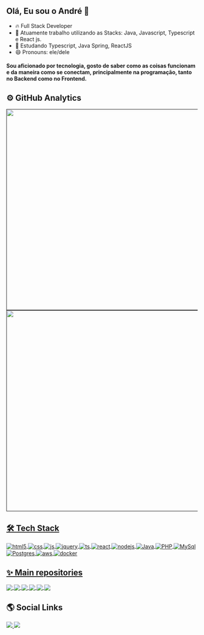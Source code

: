 ## Olá, Eu sou o André 👋

- 🔥 Full Stack Developer
- 🔭 Atuamente trabalho utilizando as Stacks: Java, Javascript, Typescript e React js.
- 🌱 Estudando Typescript, Java Spring, ReactJS
- 😄 Pronouns: ele/dele

#### Sou aficionado por tecnologia, gosto de saber como as coisas funcionam e da maneira como se conectam, principalmente na programação, tanto no Backend como no Frontend.

## ⚙️ GitHub Analytics

<div>
  <a href="">
  <img height="530em" src="https://github-readme-stats.vercel.app/api?username=andresgois&count_private=true&show_icons=true&theme=radical" />
  <img height="530em" src="https://github-readme-stats.vercel.app/api/top-langs/?username=andresgois&layout=compact&theme=radical" />
</div>

## 🛠 Tech Stack

<div style="display: inline_block">
  <img align="center" alt="html5" src="https://img.shields.io/badge/HTML5-E34F26?style=for-the-badge&logo=html5&logoColor=white" />
  <img align="center" alt="css" src="https://img.shields.io/badge/CSS3-1572B6?style=for-the-badge&logo=css3&logoColor=white" />
  <img align="center" alt="js" src="https://img.shields.io/badge/JavaScript-F7DF1E?style=for-the-badge&logo=javascript&logoColor=black" />
  <img align="center" alt="jquery" src="https://img.shields.io/badge/jQuery-0769AD?style=for-the-badge&logo=jquery&logoColor=white" />
  <img align="center" alt="ts" src="https://img.shields.io/badge/TypeScript-007ACC?style=for-the-badge&logo=typescript&logoColor=white" />
  <img align="center" alt="react" src="https://img.shields.io/badge/React-20232A?style=for-the-badge&logo=react&logoColor=61DAFB" />
  <img align="center" alt="nodejs" src="https://img.shields.io/badge/Node.js-43853D?style=for-the-badge&logo=node.js&logoColor=white" />
  <img align="center" alt="Java" src="https://img.shields.io/badge/Java-000000?style=for-the-badge&logo=java&logoColor=orange" />
  <img align="center" alt="PHP" src="https://img.shields.io/badge/PHP-777BB4?style=for-the-badge&logo=php&logoColor=white" />
  <img align="center" alt="MySql" src="https://img.shields.io/badge/MySQL-00000F?style=for-the-badge&logo=mysql&logoColor=white" />
  <img align="center" alt="Postgres" src="https://img.shields.io/badge/PostgreSQL-316192?style=for-the-badge&logo=postgresql&logoColor=white" />
  <img align="center" alt="aws" src="https://img.shields.io/badge/Amazon_AWS-232F3E?style=for-the-badge&logo=amazon-aws&logoColor=white" />
  <img align="center" alt="docker" src="https://img.shields.io/badge/Docker-2496ED?style=for-the-badge&logo=docker&logoColor=white" />
</div>

## ✨ Main repositories

<div>
<a href="https://github.com/andresgois/Ignite">
  <img align="center" src="https://github-readme-stats.vercel.app/api/pin/?username=andresgois&repo=Ignite&show_icons=true&theme=radical" />
</a>
<a href="https://github.com/andresgois/tutorials">
  <img align="center" src="https://github-readme-stats.vercel.app/api/pin/?username=andresgois&repo=tutorials&show_icons=true&theme=radical" />
</a>
<a href="https://github.com/andresgois/dtmoney">
  <img align="center" src="https://github-readme-stats.vercel.app/api/pin/?username=andresgois&repo=dtmoney&show_icons=true&theme=radical" />
</a>
<a href="https://github.com/andresgois/Product-list">
  <img align="center" src="https://github-readme-stats.vercel.app/api/pin/?username=andresgois&repo=Product-list&show_icons=true&theme=radical" />
</a>
<a href="https://github.com/andresgois/phrases-of-the-day-APP">
  <img align="center" src="https://github-readme-stats.vercel.app/api/pin/?username=andresgois&repo=phrases-of-the-day-APP&show_icons=true&theme=radical" />
</a>
<a href="https://github.com/andresgois/my-java-guide">
  <img align="center" src="https://github-readme-stats.vercel.app/api/pin/?username=andresgois&repo=my-java-guide&show_icons=true&theme=radical" />
</a>
</div>
  
## 🌎 Social Links
  <a href="mailto:andre.s.gois3@gmailcom">
    <img src="https://img.shields.io/badge/Gmail-D14836?style=for-the-badge&logo=gmail&logoColor=white" target="_blank" />
  </a>
  <a href="https://br.linkedin.com/in/andresgois3?trk=people-guest_people_search-card">
    <img src="https://img.shields.io/badge/LinkedIn-0077B5?style=for-the-badge&logo=linkedin&logoColor=white" target="_blank" />
  </a>

##

<!--
**andresgois/andresgois** is a ✨ _special_ ✨ repository because its `README.md` (this file) appears on your GitHub profile.

Here are some ideas to get you started:
- ### Hi there 👋
- 🔭 I’m currently working on ...
- 🌱 I’m currently learning ...
- 👯 I’m looking to collaborate on ...
- 🤔 I’m looking for help with ...
- 💬 Ask me about ...
- 📫 How to reach me: ...
- 😄 Pronouns: ...
- ⚡ Fun fact: ...
<img align="center" alt="" height="30" width="40" src="" />
<img href="" src="BadgeURLAqui" target="_blank" />
https://github.com/anuraghazra/github-readme-stats
https://github.com/anuraghazra/github-readme-stats/blob/master/themes/README.md
https://devicon.dev/

https://emojipedia.org/handbag/
https://emojiterra.com/pt/lingua/

https://github.com/iuricode/README-template/blob/main/badges/badges.md
-->

